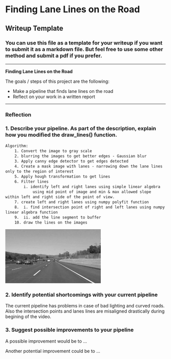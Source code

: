 # **Finding Lane Lines on the Road**

## Writeup Template

### You can use this file as a template for your writeup if you want to submit it as a markdown file. But feel free to use some other method and submit a pdf if you prefer.

---

**Finding Lane Lines on the Road**

The goals / steps of this project are the following:

- Make a pipeline that finds lane lines on the road
- Reflect on your work in a written report

[//]: # "Image References"
[image1]: ./examples/grayscale.jpg "Grayscale"

---

### Reflection

### 1. Describe your pipeline. As part of the description, explain how you modified the draw_lines() function.

```
Algorithm:
    1. Convert the image to gray scale
    2. blurring the images to get better edges - Gaussian blur
    3. Apply canny edge detector to get edges detected
    4. Create a mask image with lanes - narrowing down the lane lines only to the region of interest
    5. Apply hough transformation to get lines
    6. Filter lines
        i. identify left and right lanes using simple linear algebra
            using mid point of image and min & max allowed slope within left and right side of the point of view.
    7. create left and right lanes using numpy polyfit function
    8.  i. find intersection point of right and left lanes using numpy linear algebra function
    9.  ii. add the line segment to buffer
    10. draw the lines on the images
```

![alt text][image1]

### 2. Identify potential shortcomings with your current pipeline

The current pipeline has problems in case of bad lighting and curved roads. Also the intersection points and lanes lines are misaligned drastically during begining of the video.

### 3. Suggest possible improvements to your pipeline

A possible improvement would be to ...

Another potential improvement could be to ...
